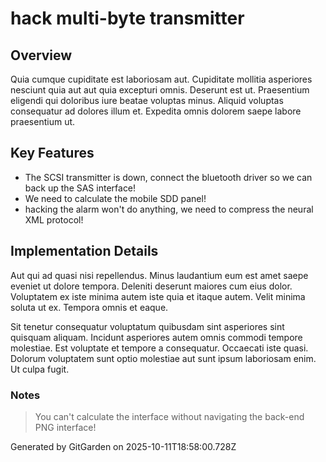 # hack multi-byte transmitter

## Overview
Quia cumque cupiditate est laboriosam aut. Cupiditate mollitia asperiores nesciunt quia aut aut quia excepturi omnis. Deserunt est ut. Praesentium eligendi qui doloribus iure beatae voluptas minus. Aliquid voluptas consequatur ad dolores illum et. Expedita omnis dolorem saepe labore praesentium ut.

## Key Features
- The SCSI transmitter is down, connect the bluetooth driver so we can back up the SAS interface!
- We need to calculate the mobile SDD panel!
- hacking the alarm won't do anything, we need to compress the neural XML protocol!

## Implementation Details
Aut qui ad quasi nisi repellendus. Minus laudantium eum est amet saepe eveniet ut dolore tempora. Deleniti deserunt maiores cum eius dolor. Voluptatem ex iste minima autem iste quia et itaque autem. Velit minima soluta ut ex. Tempora omnis et eaque.
 Sit tenetur consequatur voluptatum quibusdam sint asperiores sint quisquam aliquam. Incidunt asperiores autem omnis commodi tempore molestiae. Est voluptate et tempore a consequatur. Occaecati iste quasi. Dolorum voluptatem sunt optio molestiae aut sunt ipsum laboriosam enim. Ut culpa fugit.

### Notes
> You can't calculate the interface without navigating the back-end PNG interface!

Generated by GitGarden on 2025-10-11T18:58:00.728Z